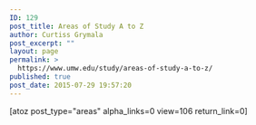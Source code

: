 ```yaml
---
ID: 129
post_title: Areas of Study A to Z
author: Curtiss Grymala
post_excerpt: ""
layout: page
permalink: >
  https://www.umw.edu/study/areas-of-study-a-to-z/
published: true
post_date: 2015-07-29 19:57:20
---
```

[atoz post_type="areas" alpha_links=0 view=106 return_link=0]